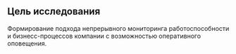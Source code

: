 ## Цель исследования  

Формирование подхода непрерывного мониторинга работоспособности и бизнесс-процессов компании с возможностью оперативного оповещения.
